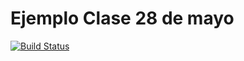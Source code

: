 Ejemplo Clase 28 de mayo
==========
[![Build Status](https://travis-ci.org/tomasBustamante/demo2805.svg?branch=master)](https://travis-ci.org/tomasBustamante/demo2805)
